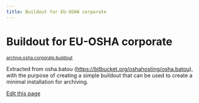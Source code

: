 ```yaml
---
title: Buildout for EU-OSHA corporate
---
```

#  Buildout for EU-OSHA corporate


<small class="github">[archive.osha.corporate.buildout](https://github.com/EU-OSHA/archive.osha.corporate.buildout)</small>

Extracted from osha.batou (<https://bitbucket.org/oshahosting/osha.batou>),
with the purpose of creating a simple buildout that can be used to create a
minimal installation for archiving.

[Edit this page](https://github.com/EU-OSHA/archive.osha.corporate.buildout/edit/master/README.md)
